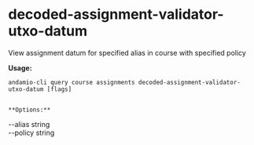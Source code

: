 # decoded-assignment-validator-utxo-datum
View assignment datum for specified alias in course with specified policy



**Usage:**
```
andamio-cli query course assignments decoded-assignment-validator-utxo-datum [flags]

```


```

**Options:**
```
--alias string    
      --policy string
```


